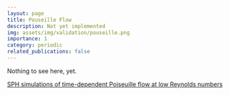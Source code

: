 ```yaml
---
layout: page
title: Pouseille Flow
description: Not yet implemented
img: assets/img/validation/pouseille.png
importance: 1
category: periodic
related_publications: false
---
```


Nothing to see here, yet.

[SPH simulations of time-dependent Poiseuille flow at low Reynolds numbers](https://www.sciencedirect.com/science/article/pii/S0021999103003437)